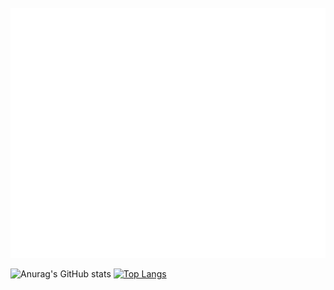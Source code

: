 <div align="center">
	<br>
	<a href="https://raw.githubusercontent.com/TreBomb/trestin-ishak/main/readme.md">
	<a href="https://github.com/TreBomb/trestin-ishak/main/title.svg">
		<img src="title.svg" width="800" height="400" alt="I made this!">
	</a>
	<br>
</div>
	
	

![Anurag's GitHub stats](https://github-readme-stats.vercel.app/api?username=TreBomb&hide=contribs,prs)
[![Top Langs](https://github-readme-stats.vercel.app/api/top-langs/?username=TreBomb&layout=compact)](https://github.com/TreBomb/github-readme-stats)

